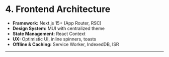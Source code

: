 # 4. Frontend Architecture

- **Framework:** Next.js 15+ (App Router, RSC)
- **Design System:** MUI with centralized theme
- **State Management:** React Context
- **UX:** Optimistic UI, inline spinners, toasts
- **Offline & Caching:** Service Worker, IndexedDB, ISR

---

